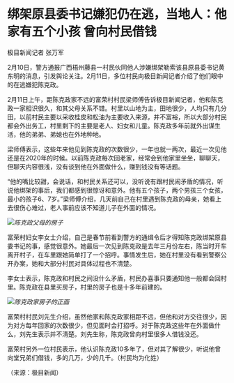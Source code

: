 # 绑架原县委书记嫌犯仍在逃，当地人：他家有五个小孩 曾向村民借钱

极目新闻记者 张万军

2月10日，警方通报广西梧州藤县一村民伙同他人涉嫌绑架勒索该县原县委书记黄东明的消息，引发舆论关注。2月11日，多位村民向极目新闻记者介绍了他们眼中的在逃嫌犯陈克政。

2月11日上午，距陈克政家不远的富荣村村民梁师傅告诉极目新闻记者，他和陈克政一家相识很久，和其父母关系不错。村里以山地为主，田地很少，人均只有几分田，以前村民主要以采收桂皮和松油为主要收入来源，并不富裕，所以大部分村民都会外出务工，村里剩下的主要是老人、妇女和儿童。陈克政多年前就外出谋生活，他的弟弟、弟媳也在外地种地。

梁师傅表示，这些年来他见到陈克政的次数很少，一年也就一两次，最近一次见他还是在2020年的时候。以前陈克政每次回老家，经常会到他家里坐坐，聊聊天，但聊天内容很浅，没有谈到他在外面做什么，赚到钱没有等话题。

“他的嘴比较甜，会说话，和村民关系还可以，没听说有跟村民闹矛盾的情况，听说他绑架的事后，我们都感到很惊讶和意外。他有五个孩子，两个男孩三个女孩，最小的孩子6、7岁。”梁师傅介绍，几天前自己在村里遇到陈克政的母亲，她看上去很伤心难过，老人事前应该不知道儿子在外面的情况。

![](https://inews.gtimg.com/newsapp_bt/0/15658911367/1000)_陈克政父母的房子_

富荣村妇女李女士介绍，自己是春节前看到警方的通缉令后才得知陈克政绑架原县委书记的事，感觉很意外。她最后一次见到陈克政是去年三月份左右，陈当时开车离开村子，在车里跟她简单打了一个招呼。事情发生后，她在村里没有看到警察公开办案，她和大部分村民对具体过程也不清楚。

李女士表示，陈克政和村民之间没什么矛盾，村民办喜事只要通知他一般都会回村里。陈克政在县里买房子，村里的房子也是十多年前建的。

![](https://inews.gtimg.com/newsapp_bt/0/15658911373/1000)_陈克政家房子的正面_

富荣村村民刘先生介绍，虽然他家和陈克政家相距不远，但他和对方交往很少，因为对方每年回家的次数很少，但见面时会打招呼。对于陈克政这些年在外面做什么，刘先生表示并不清楚。刘先生称，陈克政曾向村里很多人借钱没还。

富荣村另外一位村民表示，他认识陈克政10多年了，但对其了解很少，听说他曾向堂兄弟们借钱，多的几万，少的几千。（村民均为化姓）

（来源：极目新闻）

